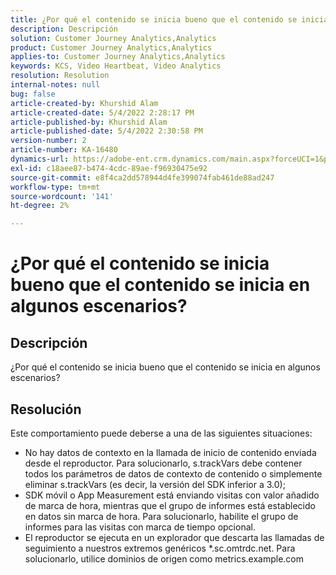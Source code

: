 ```yaml
---
title: ¿Por qué el contenido se inicia bueno que el contenido se inicia en algunos escenarios?
description: Descripción
solution: Customer Journey Analytics,Analytics
product: Customer Journey Analytics,Analytics
applies-to: Customer Journey Analytics,Analytics
keywords: KCS, Video Heartbeat, Video Analytics
resolution: Resolution
internal-notes: null
bug: false
article-created-by: Khurshid Alam
article-created-date: 5/4/2022 2:28:17 PM
article-published-by: Khurshid Alam
article-published-date: 5/4/2022 2:30:58 PM
version-number: 2
article-number: KA-16480
dynamics-url: https://adobe-ent.crm.dynamics.com/main.aspx?forceUCI=1&pagetype=entityrecord&etn=knowledgearticle&id=4ec0dc6b-b6cb-ec11-a7b5-6045bd00dbbc
exl-id: c18aee87-b474-4cdc-89ae-f96930475e92
source-git-commit: e8f4ca2dd578944d4fe399074fab461de88ad247
workflow-type: tm+mt
source-wordcount: '141'
ht-degree: 2%

---
```


# ¿Por qué el contenido se inicia bueno que el contenido se inicia en algunos escenarios?

## Descripción


¿Por qué el contenido se inicia bueno que el contenido se inicia en algunos escenarios?


## Resolución


Este comportamiento puede deberse a una de las siguientes situaciones:

- No hay datos de contexto en la llamada de inicio de contenido enviada desde el reproductor. Para solucionarlo, s.trackVars debe contener todos los parámetros de datos de contexto de contenido o simplemente eliminar s.trackVars (es decir, la versión del SDK inferior a 3.0);
- SDK móvil o App Measurement está enviando visitas con valor añadido de marca de hora, mientras que el grupo de informes está establecido en datos sin marca de hora. Para solucionarlo, habilite el grupo de informes para las visitas con marca de tiempo opcional.
- El reproductor se ejecuta en un explorador que descarta las llamadas de seguimiento a nuestros extremos genéricos \*.sc.omtrdc.net. Para solucionarlo, utilice dominios de origen como metrics.example.com
